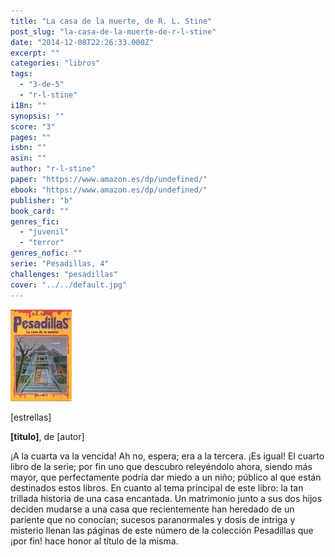 ```yaml
---
title: "La casa de la muerte, de R. L. Stine"
post_slug: "la-casa-de-la-muerte-de-r-l-stine"
date: "2014-12-08T22:26:33.000Z"
excerpt: ""
categories: "libros"
tags: 
  - "3-de-5"
  - "r-l-stine"
i18n: ""
synopsis: ""
score: "3"
pages: ""
isbn: ""
asin: ""
author: "r-l-stine"
paper: "https://www.amazon.es/dp/undefined/"
ebook: "https://www.amazon.es/dp/undefined/"
publisher: "b"
book_card: ""
genres_fic: 
  - "juvenil"
  - "terror"
genres_nofic: ""
serie: "Pesadillas, 4"
challenges: "pesadillas"
cover: "../../default.jpg"
---
```


![[titulo-foto]](images/casa.muerte-p.jpg)

\[estrellas\]

**\[titulo\]**, de \[autor\]

¡A la cuarta va la vencida! Ah no, espera; era a la tercera. ¡Es igual! El cuarto libro de la serie; por fin uno que descubro releyéndolo ahora, siendo más mayor, que perfectamente podría dar miedo a un niño; público al que están destinados estos libros. En cuanto al tema principal de este libro: la tan trillada historia de una casa encantada. Un matrimonio junto a sus dos hijos deciden mudarse a una casa que recientemente han heredado de un pariente que no conocían; sucesos paranormales y dosis de intriga y misterio llenan las páginas de este número de la colección Pesadillas que ¡por fin! hace honor al título de la misma.
